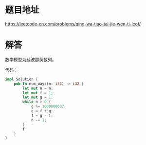 # 题目地址

<https://leetcode-cn.com/problems/qing-wa-tiao-tai-jie-wen-ti-lcof/>

# 解答

数学模型为斐波那契数列。

代码：

```rust
impl Solution {
    pub fn num_ways(n: i32) -> i32 {
        let mut n = n;
        let mut f = 1;
        let mut g = 1;
        while n > 0 {
            g %= 1000000007;
            g = f + g;
            f = g - f;
            n -= 1;
        }
        f
    }
}
```
